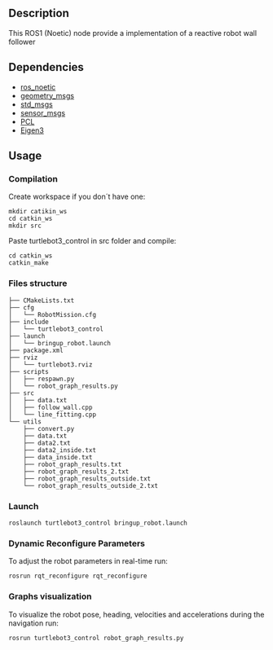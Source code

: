 ## Description
This ROS1 (Noetic) node provide a implementation of a reactive robot wall follower

## Dependencies

- [ros_noetic](http://wiki.ros.org/noetic/)
- [geometry_msgs](http://wiki.ros.org/geometry_msgs)
- [std_msgs](http://wiki.ros.org/std_msgs)
- [sensor_msgs](http://wiki.ros.org/sensor_mgs)
- [PCL](http://wiki.ros.org/pcl_ros)
- [Eigen3](http://wiki.ros.org/eigen)


## Usage

### Compilation

Create workspace if you don´t have one:
````
mkdir catikin_ws
cd catkin_ws
mkdir src
````

Paste turtlebot3_control in src folder and compile:
````
cd catkin_ws
catkin_make
````

### Files structure
````
├── CMakeLists.txt
├── cfg
│   └── RobotMission.cfg
├── include
│   └── turtlebot3_control
├── launch
│   └── bringup_robot.launch
├── package.xml
├── rviz
│   └── turtlebot3.rviz
├── scripts
│   ├── respawn.py
│   └── robot_graph_results.py
├── src
│   ├── data.txt
│   ├── follow_wall.cpp
│   └── line_fitting.cpp
└── utils
    ├── convert.py
    ├── data.txt
    ├── data2.txt
    ├── data2_inside.txt
    ├── data_inside.txt
    ├── robot_graph_results.txt
    ├── robot_graph_results_2.txt
    ├── robot_graph_results_outside.txt
    └── robot_graph_results_outside_2.txt
````

### Launch

````
roslaunch turtlebot3_control bringup_robot.launch
````

### Dynamic Reconfigure Parameters

To adjust the robot parameters in real-time run:

````
rosrun rqt_reconfigure rqt_reconfigure

````

### Graphs visualization
To visualize the robot pose, heading, velocities and accelerations during the navigation run:
````
rosrun turtlebot3_control robot_graph_results.py

````
